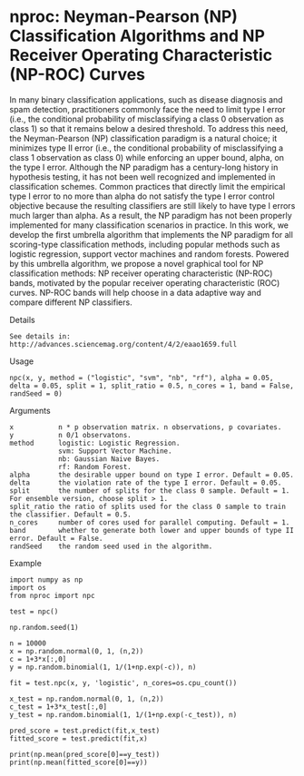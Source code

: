 # nproc: Neyman-Pearson (NP) Classification Algorithms and NP Receiver Operating Characteristic (NP-ROC) Curves

In many binary classification applications, such as disease diagnosis and spam detection, practitioners commonly face the need to limit type I error (i.e., the conditional probability of misclassifying a class 0 observation as class 1) so that it remains below a desired threshold. To address this need, the Neyman-Pearson (NP) classification paradigm is a natural choice; it minimizes type II error (i.e., the conditional probability of misclassifying a class 1 observation as class 0) while enforcing an upper bound, alpha, on the type I error. Although the NP paradigm has a century-long history in hypothesis testing, it has not been well recognized and implemented in classification schemes. Common practices that directly limit the empirical type I error to no more than alpha do not satisfy the type I error control objective because the resulting classifiers are still likely to have type I errors much larger than alpha. As a result, the NP paradigm has not been properly implemented for many classification scenarios in practice. In this work, we develop the first umbrella algorithm that implements the NP paradigm for all scoring-type classification methods, including popular methods such as logistic regression, support vector machines and random forests. Powered by this umbrella algorithm, we propose a novel graphical tool for NP classification methods: NP receiver operating characteristic (NP-ROC) bands, motivated by the popular receiver operating characteristic (ROC) curves. NP-ROC bands will help choose in a data adaptive way and compare different NP classifiers. 

Details

	See details in: http://advances.sciencemag.org/content/4/2/eaao1659.full

Usage

	npc(x, y, method = ("logistic", "svm", "nb", "rf"), alpha = 0.05, delta = 0.05, split = 1, split_ratio = 0.5, n_cores = 1, band = False, randSeed = 0)

Arguments

	x   		n * p observation matrix. n observations, p covariates.
	y   		n 0/1 observatons.
	method  	logistic: Logistic Regression.
				svm: Support Vector Machine.
				nb: Gaussian Naive Bayes.
				rf: Random Forest.
	alpha		the desirable upper bound on type I error. Default = 0.05.
	delta		the violation rate of the type I error. Default = 0.05.
	split		the number of splits for the class 0 sample. Default = 1. For ensemble version, choose split > 1.
	split_ratio	the ratio of splits used for the class 0 sample to train the classifier. Default = 0.5.
	n_cores		number of cores used for parallel computing. Default = 1.
	band		whether to generate both lower and upper bounds of type II error. Default = False.
	randSeed	the random seed used in the algorithm.
  
Example

	import numpy as np
	import os
	from nproc import npc

	test = npc()

	np.random.seed(1)

	n = 10000
	x = np.random.normal(0, 1, (n,2))
	c = 1+3*x[:,0]
	y = np.random.binomial(1, 1/(1+np.exp(-c)), n)

	fit = test.npc(x, y, 'logistic', n_cores=os.cpu_count())

	x_test = np.random.normal(0, 1, (n,2))
	c_test = 1+3*x_test[:,0]
	y_test = np.random.binomial(1, 1/(1+np.exp(-c_test)), n)

	pred_score = test.predict(fit,x_test)
	fitted_score = test.predict(fit,x)

	print(np.mean(pred_score[0]==y_test))
	print(np.mean(fitted_score[0]==y))

